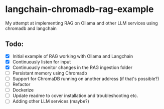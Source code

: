 # langchain-chromadb-rag-example
My attempt at implementing RAG on Ollama and other LLM services using chromadb and langchain

## Todo:
- [X] Initial example of RAG working with Ollama and Langchain
- [X] Continuously listen for input
- [X] Continuously monitor changes in the RAG ingestion folder
- [ ] Persistant memory using Chromadb
- [ ] Support for ChromaDB running on another address (if that's possible?)
- [ ] Refactor
- [ ] Dockerize
- [ ] Update readme to cover installation and troubleshooting etc.
- [ ] Adding other LLM services (maybe?)
